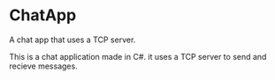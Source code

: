 # ChatApp
A chat app that uses a TCP server.

This is a chat application made in C#. it uses a TCP server to send and recieve messages.